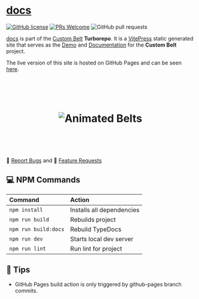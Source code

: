 # [docs](https://github.com/jeffholst/custom-belt/tree/main/apps/docs)

[![GitHub license](https://img.shields.io/badge/license-MIT-blue.svg)](https://github.com/jeffholst/custom-belt/blob/main/LICENSE.md)
[![PRs Welcome](https://img.shields.io/badge/PRs-welcome-brightgreen.svg)](https://github.com/jeffholst/custom-belt/pulls)
![GitHub pull requests](https://img.shields.io/github/issues-pr/jeffholst/custom-belt)

[docs](https://github.com/jeffholst/custom-belt/tree/main/apps/docs) is part of the
[Custom Belt](https://github.com/jeffholst/custom-belt) **Turborepo**.
It is a [VitePress](https://vitepress.dev/) static generated site that serves as
the [Demo](https://jeffholst.github.io/custom-belt/demo.html) and
[Documentation](https://jeffholst.github.io/custom-belt/introduction/what-is-custom-belt.html)
for the **Custom Belt** project.

The live version of this site is hosted on GitHub Pages and can be seen [here](https://jeffholst.github.io/custom-belt/).

<h1 align="center">
 <br>
 <br>
  <img src="https://jeffholst.github.io/custom-belt/belts-animated.gif" alt="Animated Belts">
 <br>
 <br>
 <br>
</h1>

🐞 [Report Bugs](https://github.com/jeffholst/custom-belt/issues/new?assignees=&labels=bug%3A+pending+triage&projects=&template=bug_report.yml) and 🚀 [Feature Requests](https://github.com/jeffholst/custom-belt/issues/new?assignees=&labels=&projects=&template=feature_request.yml)

## 💻 NPM Commands

| Command              | Action                    |
| :------------------- | :------------------------ |
| `npm install`        | Installs all dependencies |
| `npm run build`      | Rebuilds project          |
| `npm run build:docs` | Rebuild TypeDocs          |
| `npm run dev`        | Starts local dev server   |
| `npm run lint`       | Run lint for project      |

## 💬 Tips

* GitHub Pages build action is only triggered by github-pages branch commits.
